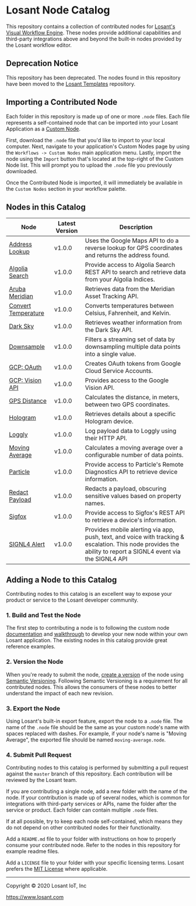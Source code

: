 # Losant Node Catalog

This repository contains a collection of contributed nodes for [Losant's Visual Workflow Engine](https://docs.losant.com/workflows/overview/). These nodes provide additional capabilities and third-party integrations above and beyond the built-in nodes provided by the Losant workflow editor.

## Deprecation Notice

This repository has been deprecated. The nodes found in this repository have been moved to the [Losant Templates](https://github.com/Losant/losant-templates) repository.

## Importing a Contributed Node

Each folder in this repository is made up of one or more `.node` files. Each file represents a self-contained node that can be imported into your Losant Application as a [Custom Node](https://docs.losant.com/workflows/custom-nodes/overview/).

First, download the `.node` file that you'd like to import to your local computer. Next, navigate to your application's Custom Nodes page by using the `Workflows -> Custom Nodes` main application menu. Lastly, import the node using the `Import` button that's located at the top-right of the Custom Node list. This will prompt you to upload the `.node` file you previously downloaded.

Once the Contributed Node is imported, it will immediately be available in the `Custom Nodes` section in your workflow palette.

## Nodes in this Catalog

| Node | Latest Version | Description |
| ---- | --------------- | ----------- |
| [Address Lookup](https://github.com/Losant/workflow-node-catalog/tree/master/address-lookup) | v1.0.0 | Uses the Google Maps API to do a reverse lookup for GPS coordinates and returns the address found. |
| [Algolia Search](https://github.com/Losant/workflow-node-catalog/tree/master/algolia) | v1.0.0 | Provide access to Algolia Search REST API to search and retrieve data from your Algolia Indices. |
| [Aruba Meridian](https://github.com/Losant/workflow-node-catalog/tree/master/aruba-meridian) | v1.0.0 | Retrieves data from the Meridian Asset Tracking API. |
| [Convert Temperature](https://github.com/Losant/workflow-node-catalog/tree/master/convert-temperature) | v1.0.0 | Converts temperatures between Celsius, Fahrenheit, and Kelvin. |
| [Dark Sky](https://github.com/Losant/workflow-node-catalog/tree/master/dark-sky) | v1.0.0 | Retrieves weather information from the Dark Sky API. |
| [Downsample](https://github.com/Losant/workflow-node-catalog/tree/master/downsample) | v1.0.0 | Filters a streaming set of data by downsampling multiple data points into a single value. |
| [GCP: OAuth](https://github.com/Losant/workflow-node-catalog/tree/master/gcp-oauth) | v1.0.0 | Creates OAuth tokens from Google Cloud Service Accounts. |
| [GCP: Vision API](https://github.com/Losant/workflow-node-catalog/tree/master/gcp-vision-api) | v1.0.0 | Provides access to the Google Vision API. |
| [GPS Distance](https://github.com/Losant/workflow-node-catalog/tree/master/gps-distance) | v1.0.0 | Calculates the distance, in meters, between two GPS coordinates. |
| [Hologram](https://github.com/Losant/workflow-node-catalog/tree/master/hologram) | v1.0.0 | Retrieves details about a specific Hologram device. |
| [Loggly](https://github.com/Losant/workflow-node-catalog/tree/master/loggly) | v1.0.0 | Log payload data to Loggly using their HTTP API. |
| [Moving Average](https://github.com/Losant/workflow-node-catalog/tree/master/moving-average) | v1.0.0 | Calculates a moving average over a configurable number of data points. |
| [Particle](https://github.com/Losant/workflow-node-catalog/tree/master/particle) | v1.0.0 | Provide access to Particle's Remote Diagnostics API to retrieve device information. |
| [Redact Payload](https://github.com/Losant/workflow-node-catalog/tree/master/redact-payload) | v1.0.0 | Redacts a payload, obscuring sensitive values based on property names. |
| [Sigfox](https://github.com/Losant/workflow-node-catalog/tree/master/sigfox) | v1.0.0 | Provide access to Sigfox's REST API to retrieve a device's information. |
| [SIGNL4 Alert](https://github.com/Losant/workflow-node-catalog/tree/master/signl4) | v1.0.0 | Provides mobile alerting via app, push, text, and voice with tracking & escalation. This node provides the ability to report a SIGNL4 event via the SIGNL4 API |

## Adding a Node to this Catalog

Contributing nodes to this catalog is an excellent way to expose your product or service to the Losant developer community.

### 1. Build and Test the Node

The first step to contributing a node is to following the custom node [documentation](https://docs.losant.com/workflows/custom-nodes/overview/) and [walkthrough](https://docs.losant.com/workflows/custom-nodes/walkthrough/) to develop your new node within your own Losant application. The existing nodes in this catalog provide great reference examples.

### 2. Version the Node

When you're ready to submit the node, [create a version](https://docs.losant.com/workflows/custom-nodes/overview/#versioning) of the node using [Semantic Versioning](https://semver.org/). Following Semantic Versioning is a requirement for all contributed nodes. This allows the consumers of these nodes to better understand the impact of each new revision.

### 3. Export the Node

Using Losant's built-in export feature, export the node to a `.node` file. The name of the `.node` file should be the same as your custom node's name with spaces replaced with dashes. For example, if your node's name is "Moving Average", the exported file should be named `moving-average.node`.

### 4. Submit Pull Request

Contributing nodes to this catalog is performed by submitting a pull request against the `master` branch of this repository. Each contribution will be reviewed by the Losant team.

If you are contributing a single node, add a new folder with the name of the node. If your contribution is made up of several nodes, which is common for integrations with third-party services or APIs, name the folder after the service or product. Each folder can contain multiple `.node` files.

If at all possible, try to keep each node self-contained, which means they do not depend on other contributed nodes for their functionality.

Add a `README.md` file to your folder with instructions on how to properly consume your contributed node. Refer to the nodes in this repository for example readme files.

Add a `LICENSE` file to your folder with your specific licensing terms. Losant prefers the [MIT License](https://opensource.org/licenses/MIT) where applicable.

---

Copyright © 2020 Losant IoT, Inc

<https://www.losant.com>
